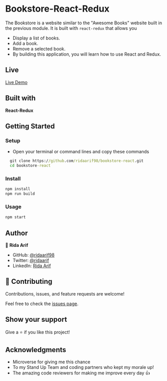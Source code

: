 # Bookstore-React-Redux

The Bookstore is a website similar to the "Awesome Books" website built in the previous module. It is built
with `react-redux` that allows you

- Display a list of books.
- Add a book.
- Remove a selected book.
- By building this application, you will learn how to use React and Redux.

## Live

[Live Demo](https://ridaarif98.github.io/bookstore-react/)

## Built with

**React-Redux**

## Getting Started

### Setup

- Open your terminal or command lines and copy these commands

```cmd
  git clone https://github.com/ridaarif98/bookstore-react.git
  cd bookstore-react
```

### Install

```cmd
npm install
npm run build
```

### Usage

```cmd
npm start
```

## Author

👤 **Rida Arif**

- GitHub: [@ridaarif98](https://github.com/ridaarif98)
- Twitter: [@ridaarif](https://twitter.com/Rida29984906)
- LinkedIn: [Rida Arif](https://www.linkedin.com/in/rida-arif-90945520b/)

## 🤝 Contributing

Contributions, issues, and feature requests are welcome!

Feel free to check the [issues page](https://github.com/ridaarif98/bookstore-react/issues).

## Show your support

Give a ⭐️ if you like this project!

## Acknowledgments

- Microverse for giving me this chance
- To my Stand Up Team and coding partners who kept my morale up!
- The amazing code reviewers for making me improve every day :thumbsup:
